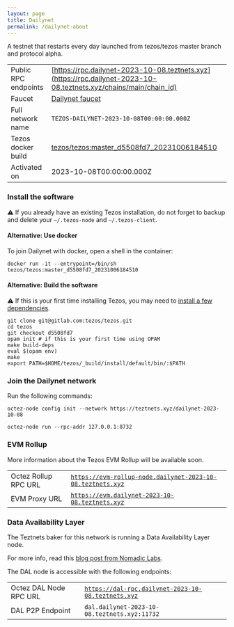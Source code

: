 ```yaml
---
layout: page
title: Dailynet
permalink: /dailynet-about
---
```


A testnet that restarts every day launched from tezos/tezos master branch and protocol alpha.

| | |
|-------|---------------------|
| Public RPC endpoints | [https://rpc.dailynet-2023-10-08.teztnets.xyz](https://rpc.dailynet-2023-10-08.teztnets.xyz/chains/main/chain_id)<br/> |
| Faucet | [Dailynet faucet](https://faucet.dailynet-2023-10-08.teztnets.xyz) |
| Full network name | `TEZOS-DAILYNET-2023-10-08T00:00:00.000Z` |
| Tezos docker build | [tezos/tezos:master_d5508fd7_20231006184510](https://hub.docker.com/r/tezos/tezos/tags?page=1&ordering=last_updated&name=master_d5508fd7_20231006184510) |
| Activated on | 2023-10-08T00:00:00.000Z |





### Install the software

⚠️  If you already have an existing Tezos installation, do not forget to backup and delete your `~/.tezos-node` and `~/.tezos-client`.



#### Alternative: Use docker

To join Dailynet with docker, open a shell in the container:

```
docker run -it --entrypoint=/bin/sh tezos/tezos:master_d5508fd7_20231006184510
```

#### Alternative: Build the software

⚠️  If this is your first time installing Tezos, you may need to [install a few dependencies](https://tezos.gitlab.io/introduction/howtoget.html#setting-up-the-development-environment-from-scratch).

```
git clone git@gitlab.com:tezos/tezos.git
cd tezos
git checkout d5508fd7
opam init # if this is your first time using OPAM
make build-deps
eval $(opam env)
make
export PATH=$HOME/tezos/_build/install/default/bin/:$PATH
```

### Join the Dailynet network

Run the following commands:

```
octez-node config init --network https://teztnets.xyz/dailynet-2023-10-08

octez-node run --rpc-addr 127.0.0.1:8732
```


### EVM Rollup

More information about the Tezos EVM Rollup will be available soon.

| | |
|-------|---------------------|
| Octez Rollup RPC URL | [`https://evm-rollup-node.dailynet-2023-10-08.teztnets.xyz`](https://evm-rollup-node.dailynet-2023-10-08.teztnets.xyz/global/block/head) |
| EVM Proxy URL | [`https://evm.dailynet-2023-10-08.teztnets.xyz`](https://evm.dailynet-2023-10-08.teztnets.xyz) |




### Data Availability Layer

The Teztnets baker for this network is running a Data Availability Layer node.

For more info, read this [blog post from Nomadic Labs](https://research-development.nomadic-labs.com/data-availability-layer-tezos.html).

The DAL node is accessible with the following endpoints:

| | |
|-------|---------------------|
| Octez DAL Node RPC URL | [`https://dal-rpc.dailynet-2023-10-08.teztnets.xyz`](https://dal-rpc.dailynet-2023-10-08.teztnets.xyz) |
| DAL P2P Endpoint | `dal.dailynet-2023-10-08.teztnets.xyz:11732` |





